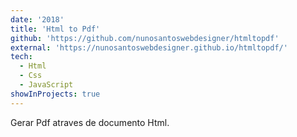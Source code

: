 ```yaml
---
date: '2018'
title: 'Html to Pdf'
github: 'https://github.com/nunosantoswebdesigner/htmltopdf'
external: 'https://nunosantoswebdesigner.github.io/htmltopdf/'
tech:
  - Html
  - Css
  - JavaScript
showInProjects: true
---
```


Gerar Pdf atraves de documento Html.
